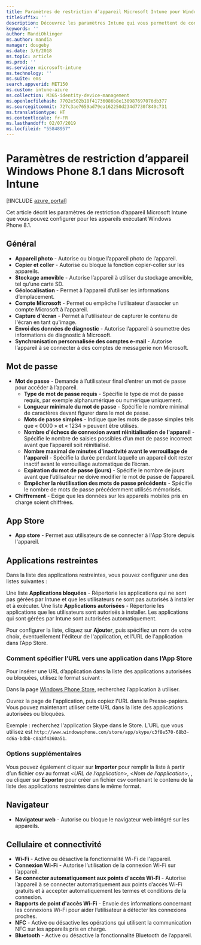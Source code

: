 ```yaml
---
title: Paramètres de restriction d’appareil Microsoft Intune pour Windows Phone 8.1
titleSuffix: ''
description: Découvrez les paramètres Intune qui vous permettent de contrôler les paramètres et les fonctionnalités des appareils exécutant Windows Phone 8.1.
keywords: ''
author: MandiOhlinger
ms.author: mandia
manager: dougeby
ms.date: 3/6/2018
ms.topic: article
ms.prod: ''
ms.service: microsoft-intune
ms.technology: ''
ms.suite: ems
search.appverid: MET150
ms.custom: intune-azure
ms.collection: M365-identity-device-management
ms.openlocfilehash: 7702e502b18f41736086b8e130987697076db377
ms.sourcegitcommit: 727c3ae7659ad79ea162250d234d7730f840c731
ms.translationtype: HT
ms.contentlocale: fr-FR
ms.lasthandoff: 02/07/2019
ms.locfileid: "55848957"
---
```

# <a name="microsoft-intune-windows-phone-81-device-restriction-settings"></a>Paramètres de restriction d’appareil Windows Phone 8.1 dans Microsoft Intune

[!INCLUDE [azure_portal](./includes/azure_portal.md)]

Cet article décrit les paramètres de restriction d’appareil Microsoft Intune que vous pouvez configurer pour les appareils exécutant Windows Phone 8.1.


## <a name="general"></a>Général

-   **Appareil photo** - Autorise ou bloque l’appareil photo de l’appareil.
-   **Copier et coller** - Autorise ou bloque la fonction copier-coller sur les appareils.
-   **Stockage amovible** - Autorise l’appareil à utiliser du stockage amovible, tel qu’une carte SD.
-   **Géolocalisation** - Permet à l’appareil d’utiliser les informations d’emplacement.
-   **Compte Microsoft** - Permet ou empêche l’utilisateur d’associer un compte Microsoft à l’appareil.
-   **Capture d'écran** - Permet à l'utilisateur de capturer le contenu de l'écran en tant qu'image.
-   **Envoi des données de diagnostic** - Autorise l’appareil à soumettre des informations de diagnostic à Microsoft.
-   **Synchronisation personnalisée des comptes e-mail** - Autorise l’appareil à se connecter à des comptes de messagerie non Microsoft.

## <a name="password"></a>Mot de passe

-   **Mot de passe** - Demande à l’utilisateur final d’entrer un mot de passe pour accéder à l’appareil.
    -   **Type de mot de passe requis** - Spécifie le type de mot de passe requis, par exemple alphanumérique ou numérique uniquement.
    -   **Longueur minimale du mot de passe** - Spécifie le nombre minimal de caractères devant figurer dans le mot de passe.
    -   **Mots de passe simples** - Indique que les mots de passe simples tels que « 0000 » et « 1234 » peuvent être utilisés.
    -   **Nombre d'échecs de connexion avant réinitialisation de l'appareil** - Spécifie le nombre de saisies possibles d’un mot de passe incorrect avant que l’appareil soit réinitialisé.
    -   **Nombre maximal de minutes d'inactivité avant le verrouillage de l'appareil** - Spécifie la durée pendant laquelle un appareil doit rester inactif avant le verrouillage automatique de l’écran.
    -   **Expiration du mot de passe (jours)** - Spécifie le nombre de jours avant que l’utilisateur ne doive modifier le mot de passe de l’appareil.
    -   **Empêcher la réutilisation des mots de passe précédents** - Spécifie le nombre de mots de passe précédemment utilisés mémorisés.
-   **Chiffrement** - Exige que les données sur les appareils mobiles pris en charge soient chiffrées.

## <a name="app-store"></a>App Store

-   **App store** - Permet aux utilisateurs de se connecter à l'App Store depuis l'appareil.

## <a name="restricted-apps"></a>Applications restreintes

Dans la liste des applications restreintes, vous pouvez configurer une des listes suivantes :

Une liste **Applications bloquées** - Répertorie les applications qui ne sont pas gérées par Intune et que les utilisateurs ne sont pas autorisés à installer et à exécuter.
Une liste **Applications autorisées** - Répertorie les applications que les utilisateurs sont autorisés à installer. Les applications qui sont gérées par Intune sont autorisées automatiquement.

Pour configurer la liste, cliquez sur **Ajouter**, puis spécifiez un nom de votre choix, éventuellement l'éditeur de l'application, et l'URL de l'application dans l’App Store.

### <a name="how-to-specify-the-url-to-an-app-in-the-store"></a>Comment spécifier l’URL vers une application dans l’App Store

Pour insérer une URL d’application dans la liste des applications autorisées ou bloquées, utilisez le format suivant :

Dans la page [Windows Phone Store](https://www.microsoft.com/store/apps/windows-phone), recherchez l’application à utiliser.

Ouvrez la page de l'application, puis copiez l'URL dans le Presse-papiers. Vous pouvez maintenant utiliser cette URL dans la liste des applications autorisées ou bloquées.

Exemple : recherchez l'application Skype dans le Store. L’URL que vous utilisez est `http://www.windowsphone.com/store/app/skype/c3f8e570-68b3-4d6a-bdbb-c0a3f4360a51`.



### <a name="additional-options"></a>Options supplémentaires

Vous pouvez également cliquer sur **Importer** pour remplir la liste à partir d’un fichier csv au format <*URL de l’application*>, <*Nom de l’application*>, <app publisher>, ou cliquer sur **Exporter** pour créer un fichier csv contenant le contenu de la liste des applications restreintes dans le même format.


## <a name="browser"></a>Navigateur

-   **Navigateur web** - Autorise ou bloque le navigateur web intégré sur les appareils.

## <a name="cellular-and-connectivity"></a>Cellulaire et connectivité

-   **Wi-Fi** - Active ou désactive la fonctionnalité Wi-Fi de l'appareil.
-   **Connexion Wi-Fi** - Autorise l’utilisation de la connexion Wi-Fi sur l’appareil.
-   **Se connecter automatiquement aux points d'accès Wi-Fi** - Autorise l’appareil à se connecter automatiquement aux points d’accès Wi-Fi gratuits et à accepter automatiquement les termes et conditions de la connexion.
-   **Rapports de point d'accès Wi-Fi** - Envoie des informations concernant les connexions Wi-Fi pour aider l’utilisateur à détecter les connexions proches.
-   **NFC** - Active ou désactive les opérations qui utilisent la communication NFC sur les appareils pris en charge.
-   **Bluetooth** - Active ou désactive la fonctionnalité Bluetooth de l’appareil.
